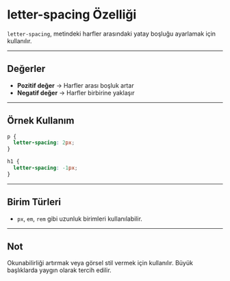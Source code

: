 # letter-spacing Özelliği

`letter-spacing`, metindeki harfler arasındaki yatay boşluğu ayarlamak için kullanılır.

---

## Değerler

- **Pozitif değer** → Harfler arası boşluk artar  
- **Negatif değer** → Harfler birbirine yaklaşır

---

## Örnek Kullanım

```css
p {
  letter-spacing: 2px;
}

h1 {
  letter-spacing: -1px;
}
```

---

## Birim Türleri

- `px`, `em`, `rem` gibi uzunluk birimleri kullanılabilir.

---

## Not

Okunabilirliği artırmak veya görsel stil vermek için kullanılır. Büyük başlıklarda yaygın olarak tercih edilir.
